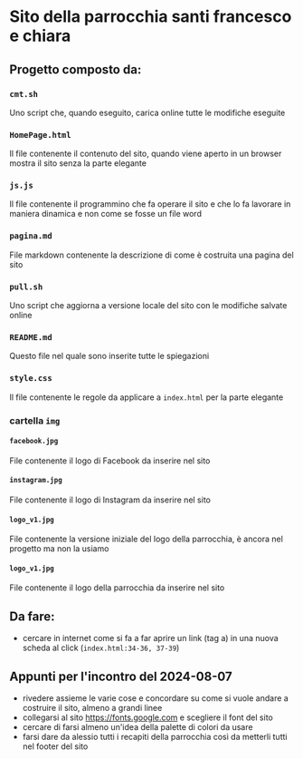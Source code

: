 # Sito della parrocchia santi francesco e chiara

## Progetto composto da:

### `cmt.sh`
Uno script che, quando eseguito, carica online tutte le modifiche eseguite

###  `HomePage.html`
Il file contenente il contenuto del sito, quando viene aperto in un browser mostra il sito senza la parte elegante

### `js.js`
Il file contenente il programmino che fa operare il sito e che lo fa lavorare in maniera dinamica e non come se fosse un file word

### `pagina.md`
File markdown contenente la descrizione di come è costruita una pagina del sito

### `pull.sh`
Uno script che aggiorna a versione locale del sito con le modifiche salvate online

### `README.md`
Questo file nel quale sono inserite tutte le spiegazioni

### `style.css`
Il file contenente le regole da applicare a `index.html` per la parte elegante

### cartella `img`

#### `facebook.jpg`
File contenente il logo di Facebook da inserire nel sito

#### `instagram.jpg`
File contenente il logo di Instagram da inserire nel sito

#### `logo_v1.jpg`
File contenente la versione iniziale del logo della parrocchia, è ancora nel progetto ma non la usiamo

#### `logo_v1.jpg`
File contenente il logo della parrocchia da inserire nel sito

## Da fare:

- cercare in internet come si fa a far aprire un link (tag a) in una nuova scheda al click (`index.html:34-36, 37-39`)

## Appunti per l'incontro del 2024-08-07

- rivedere assieme le varie cose e concordare su come si vuole andare a costruire il sito, almeno a grandi linee
- collegarsi al sito https://fonts.google.com e scegliere il font del sito
- cercare di farsi almeno un'idea della palette di colori da usare
- farsi dare da alessio tutti i recapiti della parrocchia così da metterli tutti nel footer del sito